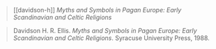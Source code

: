 > [[davidson-h]] *Myths and Symbols in Pagan Europe: Early Scandinavian and Celtic Religions*

> Davidson H. R. Ellis. *Myths and Symbols in Pagan Europe: Early Scandinavian and Celtic Religions*. Syracuse University Press, 1988.